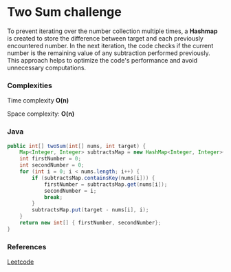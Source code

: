 # Two Sum challenge

To prevent iterating over the number collection multiple times, a **Hashmap** is created to store the difference between target and each previously encountered number. In the next iteration, the code checks if the current number is the remaining value of any subtraction performed previously. This approach helps to optimize the code's performance and avoid unnecessary computations.

### Complexities
Time complexity **O(n)**

Space complexity: **O(n)**

### Java
``` Java
public int[] twoSum(int[] nums, int target) {
    Map<Integer, Integer> subtractsMap = new HashMap<Integer, Integer>();
    int firstNumber = 0;
    int secondNumber = 0;
    for (int i = 0; i < nums.length; i++) {
        if (subtractsMap.containsKey(nums[i])) {
            firstNumber = subtractsMap.get(nums[i]);
            secondNumber = i;
            break;
        }
        subtractsMap.put(target - nums[i], i);
    }
    return new int[] { firstNumber, secondNumber};
}
```

### References
[Leetcode](https://leetcode.com/problems/two-sum/)
